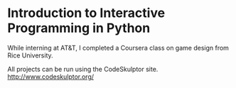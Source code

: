 # Introduction to Interactive Programming in Python 

While interning at AT&T, I completed a Coursera class on game design from Rice University.

All projects can be run using the CodeSkulptor site. http://www.codeskulptor.org/
